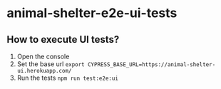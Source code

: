 # animal-shelter-e2e-ui-tests

## How to execute UI tests?
1. Open the console
2. Set the base url `export CYPRESS_BASE_URL=https://animal-shelter-ui.herokuapp.com/`
3. Run the tests `npm run test:e2e:ui`
